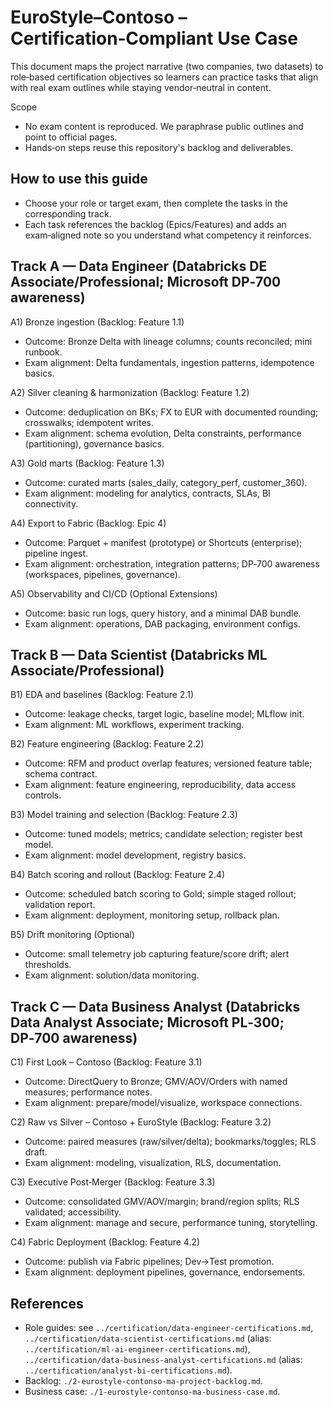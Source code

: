 # EuroStyle–Contoso – Certification‑Compliant Use Case

This document maps the project narrative (two companies, two datasets) to role‑based certification objectives so learners can practice tasks that align with real exam outlines while staying vendor‑neutral in content.

Scope
- No exam content is reproduced. We paraphrase public outlines and point to official pages.
- Hands‑on steps reuse this repository's backlog and deliverables.

## How to use this guide
- Choose your role or target exam, then complete the tasks in the corresponding track.
- Each task references the backlog (Epics/Features) and adds an exam‑aligned note so you understand what competency it reinforces.

## Track A — Data Engineer (Databricks DE Associate/Professional; Microsoft DP‑700 awareness)

A1) Bronze ingestion (Backlog: Feature 1.1)
- Outcome: Bronze Delta with lineage columns; counts reconciled; mini runbook.
- Exam alignment: Delta fundamentals, ingestion patterns, idempotence basics.

A2) Silver cleaning & harmonization (Backlog: Feature 1.2)
- Outcome: deduplication on BKs; FX to EUR with documented rounding; crosswalks; idempotent writes.
- Exam alignment: schema evolution, Delta constraints, performance (partitioning), governance basics.

A3) Gold marts (Backlog: Feature 1.3)
- Outcome: curated marts (sales_daily, category_perf, customer_360).
- Exam alignment: modeling for analytics, contracts, SLAs, BI connectivity.

A4) Export to Fabric (Backlog: Epic 4)
- Outcome: Parquet + manifest (prototype) or Shortcuts (enterprise); pipeline ingest.
- Exam alignment: orchestration, integration patterns; DP‑700 awareness (workspaces, pipelines, governance).

A5) Observability and CI/CD (Optional Extensions)
- Outcome: basic run logs, query history, and a minimal DAB bundle.
- Exam alignment: operations, DAB packaging, environment configs.

## Track B — Data Scientist (Databricks ML Associate/Professional)

B1) EDA and baselines (Backlog: Feature 2.1)
- Outcome: leakage checks, target logic, baseline model; MLflow init.
- Exam alignment: ML workflows, experiment tracking.

B2) Feature engineering (Backlog: Feature 2.2)
- Outcome: RFM and product overlap features; versioned feature table; schema contract.
- Exam alignment: feature engineering, reproducibility, data access controls.

B3) Model training and selection (Backlog: Feature 2.3)
- Outcome: tuned models; metrics; candidate selection; register best model.
- Exam alignment: model development, registry basics.

B4) Batch scoring and rollout (Backlog: Feature 2.4)
- Outcome: scheduled batch scoring to Gold; simple staged rollout; validation report.
- Exam alignment: deployment, monitoring setup, rollback plan.

B5) Drift monitoring (Optional)
- Outcome: small telemetry job capturing feature/score drift; alert thresholds.
- Exam alignment: solution/data monitoring.

## Track C — Data Business Analyst (Databricks Data Analyst Associate; Microsoft PL‑300; DP‑700 awareness)

C1) First Look – Contoso (Backlog: Feature 3.1)
- Outcome: DirectQuery to Bronze; GMV/AOV/Orders with named measures; performance notes.
- Exam alignment: prepare/model/visualize, workspace connections.

C2) Raw vs Silver – Contoso + EuroStyle (Backlog: Feature 3.2)
- Outcome: paired measures (raw/silver/delta); bookmarks/toggles; RLS draft.
- Exam alignment: modeling, visualization, RLS, documentation.

C3) Executive Post‑Merger (Backlog: Feature 3.3)
- Outcome: consolidated GMV/AOV/margin; brand/region splits; RLS validated; accessibility.
- Exam alignment: manage and secure, performance tuning, storytelling.

C4) Fabric Deployment (Backlog: Feature 4.2)
- Outcome: publish via Fabric pipelines; Dev→Test promotion.
- Exam alignment: deployment pipelines, governance, endorsements.

## References
- Role guides: see `../certification/data-engineer-certifications.md`, `../certification/data-scientist-certifications.md` (alias: `../certification/ml-ai-engineer-certifications.md`), `../certification/data-business-analyst-certifications.md` (alias: `../certification/analyst-bi-certifications.md`).
- Backlog: `./2-eurostyle-contonso-ma-project-backlog.md`.
- Business case: `./1-eurostyle-contonso-ma-business-case.md`.
